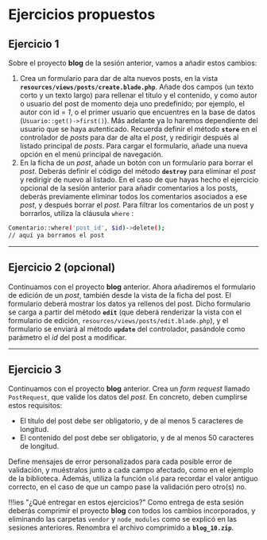 # Ejercicios propuestos

## Ejercicio 1

Sobre el proyecto **blog** de la sesión anterior, vamos a añadir estos cambios:

1. Crea un formulario para dar de alta nuevos posts, en la vista **`resources/views/posts/create.blade.php`**. Añade dos campos (un texto corto y un texto largo) para rellenar el título y el contenido, y como autor o usuario del post de momento deja uno predefinido; por ejemplo, el autor con id = *1*, o el primer usuario que encuentres en la base de datos (`Usuario::get()->first()`). Más adelante ya lo haremos dependiente del usuario que se haya autenticado. Recuerda definir el método **`store`** en el controlador de *posts* para dar de alta el *post*, y redirigir después al listado principal de *posts*. Para cargar el formulario, añade una nueva opción en el menú principal de navegación.
2. En la ficha de un *post*, añade un botón con un formulario para borrar el *post*. Deberás definir el código del método **`destroy`** para eliminar el *post* y redirigir de nuevo al listado. En el caso de que hayas hecho el ejercicio opcional de la sesión anterior para añadir comentarios a los posts, deberás previamente eliminar todos los comentarios asociados a ese *post*, y después borrar el *post*. Para filtrar los comentarios de un post y borrarlos, utiliza la cláusula `where` :

```bash
Comentario::where('post_id', $id)->delete();
// aquí ya borramos el post
```

<HR />

## Ejercicio 2  (opcional)

Continuamos con el proyecto **blog** anterior. Ahora añadiremos el formulario de edición de un *post*, también desde la vista de la ficha del post. El formulario deberá mostrar los datos ya rellenos del post. Dicho formulario se carga a partir del método **`edit`** (que deberá renderizar la vista con el formulario de edición, `resources/views/posts/edit.blade.php`), y el formulario se enviará al método **`update`** del controlador, pasándole como parámetro el *id* del post a modificar.

<HR />

## Ejercicio 3

Continuamos con el proyecto **blog** anterior. Crea un *form request* llamado `PostRequest`, que valide los datos del *post*. En concreto, deben cumplirse estos requisitos:

- El título del post debe ser obligatorio, y de al menos 5 caracteres de longitud.
- El contenido del post debe ser obligatorio, y de al menos 50 caracteres de longitud.

Define mensajes de error personalizados para cada posible error de validación, y muéstralos junto a cada campo afectado, como en el ejemplo de la biblioteca. Además, utiliza la función `old` para recordar el valor antiguo correcto, en el caso de que un campo pase la validación pero otro(s) no.



!!!ies "¿Qué entregar en estos ejercicios?"
	Como entrega de esta sesión deberás comprimir el proyecto **blog** con todos los cambios incorporados, y eliminando las carpetas `vendor` y `node_modules` como se explicó en las sesiones anteriores. Renombra el archivo comprimido a **`blog_10.zip`**.
